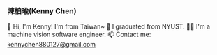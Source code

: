 ### 陳柏瑜(Kenny Chen)

🌱 Hi, I'm Kenny! I'm from Taiwan~
🏫 I graduated from NYUST.
👨‍💻 I'm a machine vision software engineer.
📫 Contact me: kennychen880127@gmail.com
